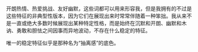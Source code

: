 <html lang="en-US">
  <head>
    <meta charset="UTF-8">

<!-- Begin Jekyll SEO tag v2.6.1 -->
<title>最大的特征是一种底色 | personalities</title>
<body>

<p>开朗热情、热爱挑战、友好幽默，这些词都可以用来形容我，但是我拥有的不过是这些特征的非典型性版本，因为它们在展现出来时常常伴随着一种笨拙。我从来不是一直或绝大多数时候展现出某种特定性格，而是始终在沉默和开朗、幽默和木讷、勇敢和胆怯之间因事而异地波动，不存在什么稳定的特征。</p>
<p>唯一的稳定特征似乎是那种名为“抽离感”的底色。</p>
   
  </body>
</html>
